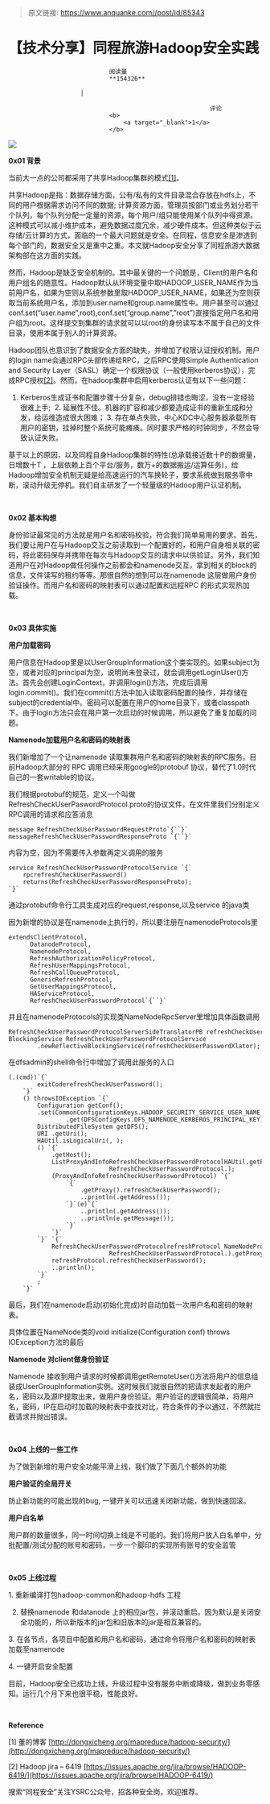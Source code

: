 > 原文链接: https://www.anquanke.com//post/id/85343 


# 【技术分享】同程旅游Hadoop安全实践


                                阅读量   
                                **154326**
                            
                        |
                        
                                                            评论
                                <b>
                                    <a target="_blank">1</a>
                                </b>
                                                                                    



**[![](https://p0.ssl.qhimg.com/t0191ae94dffb4f3bfe.jpg)](https://p0.ssl.qhimg.com/t0191ae94dffb4f3bfe.jpg)**

**0x01 背景**

当前大一点的公司都采用了共享Hadoop集群的模式[[1]](http://dongxicheng.org/mapreduce/hadoop-security/)。

共享Hadoop是指：数据存储方面，公有/私有的文件目录混合存放在hdfs上，不同的用户根据需求访问不同的数据; 计算资源方面，管理员按部门或业务划分若干个队列，每个队列分配一定量的资源，每个用户/组只能使用某个队列中得资源。这种模式可以减小维护成本，避免数据过度冗余，减少硬件成本。但这种类似于云存储/云计算的方式，面临的一个最大问题就是安全。在同程，信息安全是渗透到每个部门的，数据安全又是重中之重。本文就Hadoop安全分享了同程旅游大数据架构部在这方面的实践。

然而，Hadoop是缺乏安全机制的。其中最关键的一个问题是，Client的用户名和用户组名的随意性。Hadoop默认从环境变量中取HADOOP_USER_NAME作为当前用户名，如果为空则从系统参数里取HADOOP_USER_NAME，如果还为空则获取当前系统用户名，添加到user.name和group.name属性中。用户甚至可以通过conf.set(“user.name”,root),conf.set(“group.name”,”root”)直接指定用户名和用户组为root。这样提交到集群的请求就可以以root的身份读写本不属于自己的文件目录，使用本属于别人的计算资源。

Hadoop团队也意识到了数据安全方面的缺失，并增加了权限认证授权机制。用户的login name会通过RPC头部传递给RPC，之后RPC使用Simple Authentication and Security Layer（SASL）确定一个权限协议（一般使用kerberos协议），完成RPC授权[[2]](https://issues.apache.org/jira/browse/HADOOP-6419/)。然而，在hadoop集群中启用kerberos认证有以下一些问题：

1. Kerberos生成证书和配置步骤十分复杂，debug排错也晦涩，没有一定经验很难上手;  2. 延展性不佳。机器的扩容和减少都要造成证书的重新生成和分发，给运维造成很大困难； 3. 存在单点失败，中心KDC中心服务器承载所有用户的密钥，挂掉时整个系统可能瘫痪。同时要求严格的时钟同步，不然会导致认证失败。

基于以上的原因，以及同程自身Hadoop集群的特性(总承载接近数十P的数据量，日增数十T ，上层依赖上百个平台/服务，数万+的数据搬运/运算任务)，给Hadoop增加安全机制无疑是给高速运行的汽车换轮子，要求系统做到服务零中断，滚动升级无停机。我们自主研发了一个轻量级的Hadoop用户认证机制。

<br>

**0x02 基本构想**

身份验证最常见的方法就是用户名和密码校验，符合我们简单易用的要求。首先，我们要让用户在与Hadoop交互之前读取到一个配置好的，和用户自身相关联的密码，将此密码保存并携带在每次与Hadoop交互的请求中以供验证。另外，我们知道用户在对Hadoop做任何操作之前都会和namenode交互，拿到相关的block的信息，文件读写的租约等等。那很自然的想到可以在namenode 这层做用户身份验证操作。而用户名和密码的映射表可以通过配置和远程RPC 的形式实现热加载。

<br>

**0x03 具体实施**

**用户加载密码**

用户信息在Hadoop里是以UserGroupInformation这个类实现的。如果subject为空，或者对应的principal为空，说明尚未登录过，就会调用getLoginUser()方法。首先会创建LoginContext，并调用login()方法，完成后调用login.commit()。我们在commit()方法中加入读取密码配置的操作，并存储在subject的credential中。密码可以配置在用户的home目录下，或者classpath下。由于login方法只会在用户第一次启动的时候调用，所以避免了重复加载的问题。

**Namenode加载用户名和密码的映射表**

我们新增加了一个让namenode 读取集群用户名和密码的映射表的RPC服务。目前Hadoop大部分的 RPC 调用已经采用google的protobuf 协议，替代了1.0时代自己的一套writable的协议。

我们根据protobuf的规范，定义一个叫做RefreshCheckUserPaswordProtocol.proto的协议文件，在文件里我们分别定义RPC调用的请求和应答消息

```
message RefreshCheckUserPasswordRequestProto`{``}`
messageRefreshCheckUserPasswordResponseProto `{``}`
```

内容为空，因为不需要传入参数再定义调用的服务

```
service RefreshCheckUserPasswordProtocolService `{`
    rpcrefreshCheckUserPassword()
    returns(RefreshCheckUserPasswordResponseProto);
`}`
```

通过protobuf命令行工具生成对应的request,response,以及service 的java类

因为新增的协议是在namenode上执行的，所以要注册在namenodeProtocols里

```
extendsClientProtocol,
      DatanodeProtocol,
      NamenodeProtocol,
      RefreshAuthorizationPolicyProtocol,
      RefreshUserMappingsProtocol,
      RefreshCallQueueProtocol,
      GenericRefreshProtocol,
      GetUserMappingsProtocol,
      HAServiceProtocol,
      RefreshCheckUserPasswordProtocol`{``}`
```

并且在namenodeProtocols的实现类NameNodeRpcServer里增加具体函数调用

```
RefreshCheckUserPasswordProtocolServerSideTranslatorPB refreshCheckUserPasswordXlator ();
BlockingService RefreshCheckUserPasswordProtocolService
        .newReflectiveBlockingService(refreshCheckUserPasswordXlator);
```

在dfsadmin的shell命令行中增加了调用此服务的入口

```
(.(cmd))`{`
        exitCoderefreshCheckUserPassword();
    `}`
    () throwsIOException `{`
        Configuration getConf();
        .set(CommonConfigurationKeys.HADOOP_SECURITY_SERVICE_USER_NAME_KEY,
                .get(DFSConfigKeys.DFS_NAMENODE_KERBEROS_PRINCIPAL_KEY, ));
        DistributedFileSystem getDFS();
        URI .getUri();
        HAUtil.isLogicalUri(, );
        () `{`
            .getHost();
            ListProxyAndInfoRefreshCheckUserPasswordProtocolHAUtil.getProxiesForAllNameNodesInNameservice(, ,
                            RefreshCheckUserPasswordProtocol.);
            (ProxyAndInfoRefreshCheckUserPasswordProtocol) `{`
                `{`
                    .getProxy().refreshCheckUserPassword();
                    ..println(.getAddress());
                `}`(e)`{`
                    ..println(.getAddress());
                    ..println(e.getMessage());
                `}`
            `}`
        `}` `{`
            RefreshCheckUserPasswordProtocolrefreshProtocol NameNodeProxies.createProxy(,FileSystem.getDefaultUri(),
                            RefreshCheckUserPasswordProtocol.).getProxy();
            refreshProtocol.refreshCheckUserPassword();
            ..println();
        `}`
        ;
    `}`
```

最后，我们在namenode启动(初始化完成)时自动加载一次用户名和密码的映射表。

具体位置在NameNode类的void initialize(Configuration conf) throws IOException方法的最后

**Namenode 对client做身份验证**

Namenode 接收到用户请求的时候都调用getRemoteUser()方法将用户的信息组装成UserGroupInformation实例。这时候我们就很自然的把请求发起者的用户名，密码以及源IP提取出来，做用户身份验证。用户验证的逻辑很简单，将用户名，密码，IP在启动时加载的映射表中查找对比，符合条件的予以通过，不然就拦截请求并抛出错误。

<br>

**0x04 上线的一些工作**

为了做到新增的用户安全功能平滑上线，我们做了下面几个额外的功能

**用户验证的全局开关**

防止新功能的可能出现的bug, 一键开关可以迅速关闭新功能，做到快速回滚。

**用户白名单**

用户群的数量很多，同一时间切换上线是不可能的。我们将用户放入白名单中，分批配置/测试分配的账号和密码，一步一个脚印的实现所有账号的安全监管

<br>

**0x05 上线过程**

1. 重新编译打包hadoop-common和hadoop-hdfs 工程

2. 替换namenode 和datanode 上的相应jar包，并滚动重启。因为默认是关闭安全功能的，所以新版本的jar包和旧版本的jar是相互兼容的。

3. 在各节点，各项目中配置和用户名和密码，通过命令将用户名和密码的映射表加载至namenode

4. 一键开启安全配置

目前，Hadoop安全已成功上线，升级过程中没有服务中断或降级，做到业务零感知。运行几个月下来也很平稳，性能良好。

<br>

**Reference**

[1] 董的博客 [http://dongxicheng.org/mapreduce/hadoop-security/](http://dongxicheng.org/mapreduce/hadoop-security/)

[2] Hadoop jira – 6419 [https://issues.apache.org/jira/browse/HADOOP-6419/](https://issues.apache.org/jira/browse/HADOOP-6419/)

搜索“同程安全”关注YSRC公众号，招各种安全岗，欢迎推荐。
